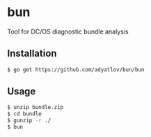 # bun

Tool for DC/OS diagnostic bundle analysis

## Installation

```bash
$ go get https://github.com/adyatlov/bun/bun
```

## Usage

```bash
$ unzip bundle.zip
$ cd bundle
$ gunzip -r ./
$ bun
```
